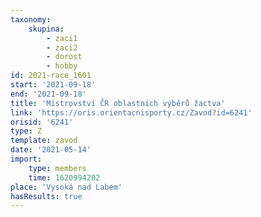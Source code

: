 ```yaml
---
taxonomy:
    skupina:
        - zaci1
        - zaci2
        - dorost
        - hobby
id: 2021-race_1601
start: '2021-09-18'
end: '2021-09-18'
title: 'Mistrovství ČR oblastních výběrů žactva'
link: 'https://oris.orientacnisporty.cz/Zavod?id=6241'
orisid: '6241'
type: Z
template: zavod
date: '2021-05-14'
import:
    type: members
    time: 1620994202
place: 'Vysoká nad Labem'
hasResults: true
---
```


